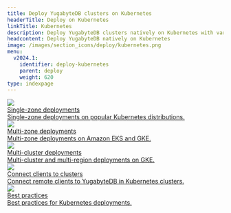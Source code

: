```yaml
---
title: Deploy YugabyteDB clusters on Kubernetes
headerTitle: Deploy on Kubernetes
linkTitle: Kubernetes
description: Deploy YugabyteDB clusters natively on Kubernetes with various providers
headcontent: Deploy YugabyteDB natively on Kubernetes
image: /images/section_icons/deploy/kubernetes.png
menu:
  v2024.1:
    identifier: deploy-kubernetes
    parent: deploy
    weight: 620
type: indexpage
---
```

<div class="row">

  <div class="col-12 col-md-6 col-lg-12 col-xl-6">
    <a class="section-link icon-offset" href="single-zone/">
      <div class="head">
        <img class="icon" src="/images/section_icons/deploy/kubernetes.png" aria-hidden="true" />
        <div class="title">Single-zone deployments</div>
      </div>
      <div class="body">
        Single-zone deployments on popular Kubernetes distributions.
      </div>
    </a>
  </div>

  <div class="col-12 col-md-6 col-lg-12 col-xl-6">
    <a class="section-link icon-offset" href="multi-zone/">
      <div class="head">
        <img class="icon" src="/images/section_icons/deploy/kubernetes.png" aria-hidden="true" />
        <div class="title">Multi-zone deployments</div>
      </div>
      <div class="body">
        Multi-zone deployments on Amazon EKS and GKE.
      </div>
    </a>
  </div>

  <div class="col-12 col-md-6 col-lg-12 col-xl-6">
    <a class="section-link icon-offset" href="multi-cluster/">
      <div class="head">
        <img class="icon" src="/images/section_icons/deploy/kubernetes.png" aria-hidden="true" />
        <div class="title">Multi-cluster deployments</div>
      </div>
      <div class="body">
        Multi-cluster and multi-region deployments on GKE.
      </div>
    </a>
  </div>

  <div class="col-12 col-md-6 col-lg-12 col-xl-6">
   <a class="section-link icon-offset" href="clients/">
     <div class="head">
       <img class="icon" src="/images/section_icons/deploy/system.png" aria-hidden="true" />
       <div class="title">Connect clients to clusters</div>
     </div>
     <div class="body">
       Connect remote clients to YugabyteDB in Kubernetes clusters.
     </div>
   </a>
  </div>

  <div class="col-12 col-md-6 col-lg-12 col-xl-6">
   <a class="section-link icon-offset" href="best-practices/">
     <div class="head">
       <img class="icon" src="/images/section_icons/deploy/system.png" aria-hidden="true" />
       <div class="title">Best practices</div>
     </div>
     <div class="body">
       Best practices for Kubernetes deployments.
     </div>
   </a>
  </div>

</div>
